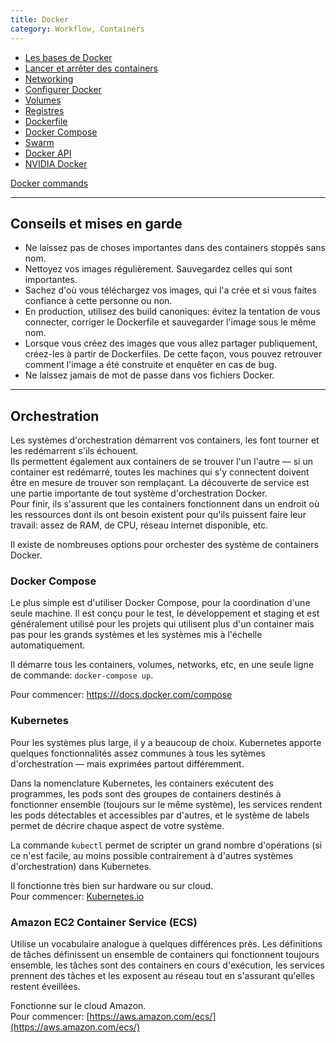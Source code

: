 ```yaml
---
title: Docker
category: Workflow, Containers
---
```


* [Les bases de Docker](!docker/docker-intro.md)
* [Lancer et arrêter des containers](!docker/docker-container.md)
* [Networking](!docker/docker-network.md)
* [Configurer Docker](!docker/docker-config.md)
* [Volumes](!docker/docker-volume.md)
* [Registres](!docker/docker-register.md)
* [Dockerfile](!docker/docker-dockerfile.md)
* [Docker Compose](!docker/docker-compose.md)
* [Swarm](!docker/docker-swarm.md)
* [Docker API](!docker/docker-api.md)
* [NVIDIA Docker](docker-nvidia.md)

[Docker commands](https://docs.docker.com/v17.12/edge/engine/reference/commandline/docker/)

---

## Conseils et mises en garde

* Ne laissez pas de choses importantes dans des containers stoppés sans nom.
* Nettoyez vos images régulièrement. Sauvegardez celles qui sont importantes.
* Sachez d'où vous téléchargez vos images, qui l'a crée et si vous faites confiance à cette personne ou non.
* En production, utilisez des build canoniques: évitez la tentation de vous connecter, corriger le Dockerfile et sauvegarder l'image sous le même nom.
* Lorsque vous créez des images que vous allez partager publiquement, créez-les à partir de Dockerfiles. De cette façon, vous pouvez retrouver comment l'image a été construite et enquêter en cas de bug.
* Ne laissez jamais de mot de passe dans vos fichiers Docker.

---

## Orchestration

Les systèmes d'orchestration démarrent vos containers, les font tourner et les redémarrent s'ils échouent.  
Ils permettent également aux containers de se trouver l'un l'autre — si un container est redémarré, toutes les machines qui s'y connectent doivent être en mesure de trouver son remplaçant. La découverte de service est une partie importante de tout système d'orchestration Docker.  
Pour finir, ils s'assurent que les containers fonctionnent dans un endroit où les ressources dont ils ont besoin existent pour qu'ils puissent faire leur travail: assez de RAM, de CPU, réseau internet disponible, etc.

Il existe de nombreuses options pour orchester des système de containers Docker.

### Docker Compose

Le plus simple est d'utiliser Docker Compose, pour la coordination d'une seule machine. Il est conçu pour le test, le développement et staging et est généralement utilisé pour les projets qui utilisent plus d'un container mais pas pour les grands systèmes et les systèmes mis à l'échelle automatiquement.

Il démarre tous les containers, volumes, networks, etc, en une seule ligne de commande: `docker-compose up`.

Pour commencer: [https:///docs.docker.com/compose](https:///docs.docker.com/compose)

### Kubernetes

Pour les systèmes plus large, il y a beaucoup de choix. Kubernetes apporte quelques fonctionnalités assez communes à tous les sytèmes d'orchestration — mais exprimées partout différemment.

Dans la nomenclature Kubernetes, les containers exécutent des programmes, les pods sont des groupes de containers destinés à fonctionner ensemble (toujours sur le même système), les services rendent les pods détectables et accessibles par d'autres, et le système de labels permet de décrire chaque aspect de votre système.

La commande `kubectl` permet de scripter un grand nombre d'opérations (si ce n'est facile, au moins possible contrairement à d'autres systèmes d'orchestration) dans Kubernetes.

Il fonctionne très bien sur hardware ou sur cloud.  
Pour commencer: [Kubernetes.io](https://kubernetes.io/)

### Amazon EC2 Container Service (ECS)

Utilise un vocabulaire analogue à quelques différences près. Les définitions de tâches définissent un ensemble de containers qui fonctionnent toujours ensemble, les tâches sont des containers en cours d'exécution, les services prennent des tâches et les exposent au réseau tout en s'assurant qu'elles restent éveillées.

Fonctionne sur le cloud Amazon.  
Pour commencer: [https://aws.amazon.com/ecs/](https://aws.amazon.com/ecs/)
